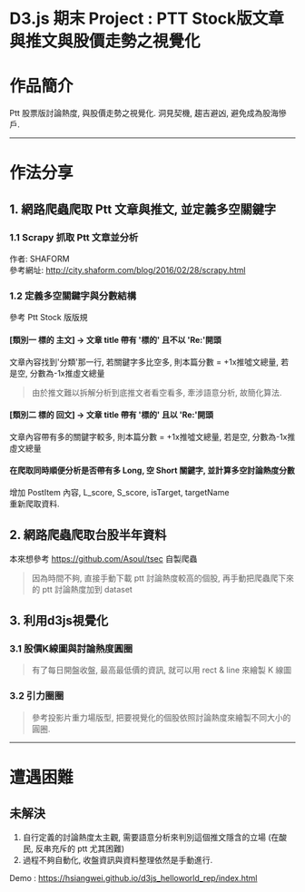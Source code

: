 # D3.js 期末 Project : PTT Stock版文章與推文與股價走勢之視覺化

# 作品簡介
Ptt 股票版討論熱度, 與股價走勢之視覺化.
洞見契機, 趨吉避凶, 避免成為股海慘戶.

*****
# 作法分享
## 1. 網路爬蟲爬取 Ptt 文章與推文, 並定義多空關鍵字
### 1.1 Scrapy 抓取 Ptt 文章並分析
作者: SHAFORM  
參考網址: http://city.shaform.com/blog/2016/02/28/scrapy.html  

### 1.2 定義多空關鍵字與分數結構
參考 Ptt Stock 版版規  
#### [類別一 標的 主文]  -> 文章 title 帶有 '標的' 且不以 'Re:'開頭  
文章內容找到'分類'那一行, 若關鍵字多比空多, 則本篇分數 = +1x推噓文總量, 若是空, 分數為-1x推虛文總量  
> 由於推文難以拆解分析到底推文者看空看多, 牽涉語意分析, 故簡化算法.  

#### [類別二 標的 回文] -> 文章 title 帶有 '標的' 且以 'Re:'開頭  
文章內容帶有多的關鍵字較多, 則本篇分數 = +1x推噓文總量, 若是空, 分數為-1x推虛文總量  
#### 在爬取同時順便分析是否帶有多 Long, 空 Short 關鍵字, 並計算多空討論熱度分數  
增加 PostItem 內容, L_score, S_score, isTarget, targetName  
重新爬取資料.


## 2. 網路爬蟲爬取台股半年資料
本來想參考 https://github.com/Asoul/tsec 自製爬蟲
> 因為時間不夠, 直接手動下載 ptt 討論熱度較高的個股, 再手動把爬蟲爬下來的 ptt 討論熱度加到 dataset


## 3. 利用d3js視覺化
### 3.1 股價K線圖與討論熱度圓圈
> 有了每日開盤收盤, 最高最低價的資訊, 就可以用 rect & line 來繪製 K 線圖

### 3.2 引力圈圈
> 參考投影片重力場版型, 把要視覺化的個股依照討論熱度來繪製不同大小的圓圈.

*****
# 遭遇困難


## 未解決
1. 自行定義的討論熱度太主觀, 需要語意分析來判別這個推文隱含的立場 (在酸民, 反串充斥的 ptt 尤其困難)
2. 過程不夠自動化, 收盤資訊與資料整理依然是手動進行.

Demo : https://hsiangwei.github.io/d3js_helloworld_rep/index.html

